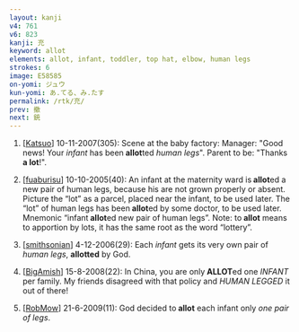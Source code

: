 ```yaml
---
layout: kanji
v4: 761
v6: 823
kanji: 充
keyword: allot
elements: allot, infant, toddler, top hat, elbow, human legs
strokes: 6
image: E58585
on-yomi: ジュウ
kun-yomi: あ.てる、み.たす
permalink: /rtk/充/
prev: 撤
next: 銃
---
```


1) [<a href="http://kanji.koohii.com/profile/Katsuo">Katsuo</a>] 10-11-2007(305): Scene at the baby factory: Manager: &quot;Good news! Your <em>infant</em> has been<strong> allot</strong>ted <em>human legs</em>&quot;. Parent to be: &quot;Thanks <strong>a lot</strong>!&quot;.

2) [<a href="http://kanji.koohii.com/profile/fuaburisu">fuaburisu</a>] 10-10-2005(40): An infant at the maternity ward is<strong> allot</strong>ed a new pair of human legs, because his are not grown properly or absent. Picture the “lot” as a parcel, placed near the infant, to be used later. The “lot” of human legs has been<strong> allot</strong>ed by some doctor, to be used later. Mnemonic “infant<strong> allot</strong>ed new pair of human legs”. Note: to<strong> allot</strong> means to apportion by lots, it has the same root as the word “lottery”.

3) [<a href="http://kanji.koohii.com/profile/smithsonian">smithsonian</a>] 4-12-2006(29): Each <em>infant</em> gets its very own pair of <em>human legs</em>, <strong>allotted</strong> by God.

4) [<a href="http://kanji.koohii.com/profile/BigAmish">BigAmish</a>] 15-8-2008(22): In China, you are only<strong> ALLOT</strong>ed one <em>INFANT</em> per family. My friends disagreed with that policy and <em>HUMAN LEGGED</em> it out of there!

5) [<a href="http://kanji.koohii.com/profile/RobMow">RobMow</a>] 21-6-2009(11): God decided to<strong> allot</strong> each infant only <em>one pair of legs</em>.

